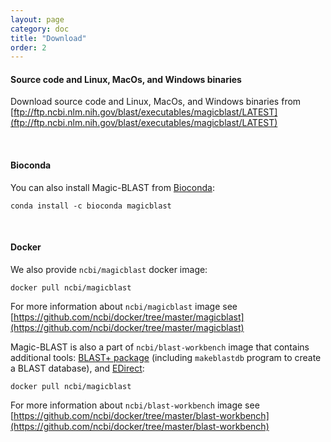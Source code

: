 ```yaml
---
layout: page
category: doc
title: "Download"
order: 2
---
```


#### Source code and Linux, MacOs, and Windows binaries

Download source code and Linux, MacOs, and Windows binaries from [ftp://ftp.ncbi.nlm.nih.gov/blast/executables/magicblast/LATEST](ftp://ftp.ncbi.nlm.nih.gov/blast/executables/magicblast/LATEST)

&nbsp;

#### Bioconda

You can also install Magic-BLAST from [Bioconda](https://bioconda.github.io):

```
conda install -c bioconda magicblast
```

&nbsp;

#### Docker

We also provide `ncbi/magicblast` docker image:

```
docker pull ncbi/magicblast
```

For more information about `ncbi/magicblast` image see [https://github.com/ncbi/docker/tree/master/magicblast](https://github.com/ncbi/docker/tree/master/magicblast)

Magic-BLAST is also a part of `ncbi/blast-workbench` image that contains additional tools: [BLAST+ package](https://www.ncbi.nlm.nih.gov/books/NBK279690/) (including `makeblastdb` program to create a BLAST database), and [EDirect](https://dataguide.nlm.nih.gov/edirect/documentation.html):

```
docker pull ncbi/magicblast
```

For more information about `ncbi/blast-workbench` image see [https://github.com/ncbi/docker/tree/master/blast-workbench](https://github.com/ncbi/docker/tree/master/blast-workbench)

